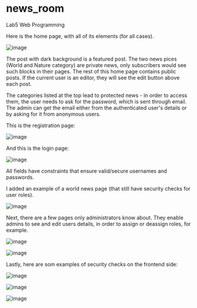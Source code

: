 # news_room
Lab5 Web Programming

Here is the home page, with all of its elements (for all cases).

![image](https://user-images.githubusercontent.com/56108881/167094258-930d55ab-8318-47a6-bbbf-1aeb9e0a64f4.png)

The post with dark background is a featured post. The two news pices (World and Nature category) are private news, only subscribers would see such blocks in their pages. The rest of this home page contains public posts. If the current user is an editor, they will see the edit button above each post.

The categories listed at the top lead to protected news - in order to access them, the user needs to ask for the password, which is sent through email. The admin can get the email either from the authenticated user's details or by asking for it from anonymous users.

This is the registration page:

![image](https://user-images.githubusercontent.com/56108881/167095354-fc7b3059-5990-478f-a406-8e3584ecfb4c.png)

And this is the login page:

![image](https://user-images.githubusercontent.com/56108881/167095479-3a00e009-96e8-404b-8032-1a96cb85f917.png)

All fields have constraints that ensure valid/secure usernames and passwords.

I added an example of a world news page (that still have security checks for user roles).

![image](https://user-images.githubusercontent.com/56108881/167095821-a2adb9dd-1b1b-45e5-b21b-b8a03ef5ce02.png)


Next, there are a few pages only administrators know about. They enable admins to see and edit users details, in order to assign or deassign roles, for example.

![image](https://user-images.githubusercontent.com/56108881/167094803-dbf47fd3-cc1a-4bc2-adc1-b8e8b0844d06.png)

![image](https://user-images.githubusercontent.com/56108881/167094892-c8a5f287-a435-4f2e-98b2-31c059f01106.png)

Lastly, here are som examples of security checks on the frontend side:

![image](https://user-images.githubusercontent.com/56108881/167096084-b6f63bf1-60be-424b-80c9-0940a4664b41.png)

![image](https://user-images.githubusercontent.com/56108881/167096166-744a0d14-9b59-4117-97dc-1bb21e3ad979.png)

![image](https://user-images.githubusercontent.com/56108881/167096275-cf0f5625-70eb-4d9c-89e4-5173e7caeafa.png)


